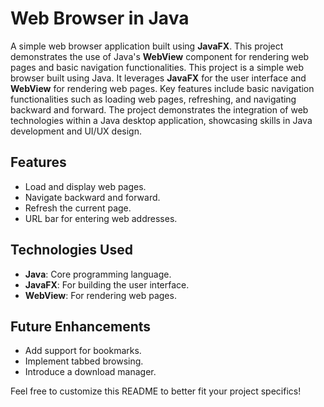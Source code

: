 # Web Browser in Java

A simple web browser application built using **JavaFX**. This project demonstrates the use of Java's **WebView** component for rendering web pages and basic navigation functionalities.
This project is a simple web browser built using Java. It leverages **JavaFX** for the user interface and **WebView** for rendering web pages. Key features include basic navigation functionalities such as loading web pages, refreshing, and navigating backward and forward. The project demonstrates the integration of web technologies within a Java desktop application, showcasing skills in Java development and UI/UX design.

## Features
- Load and display web pages.
- Navigate backward and forward.
- Refresh the current page.
- URL bar for entering web addresses.

## Technologies Used
- **Java**: Core programming language.
- **JavaFX**: For building the user interface.
- **WebView**: For rendering web pages.

## Future Enhancements
- Add support for bookmarks.
- Implement tabbed browsing.
- Introduce a download manager.

Feel free to customize this README to better fit your project specifics!
